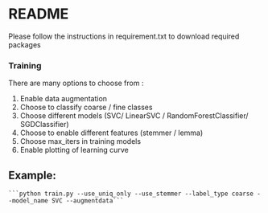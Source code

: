 # README #

Please follow the instructions in requirement.txt to download required packages

### Training ###
There are many options to choose from :
1. Enable data augmentation
2. Choose to classify coarse / fine classes
3. Choose different models (SVC/ LinearSVC / RandomForestClassifier/ SGDClassifier)
4. Choose to enable different features (stemmer / lemma)
5. Choose max_iters in training models
6. Enable plotting of learning curve

## Example: ##
    ```python train.py --use_uniq_only --use_stemmer --label_type coarse --model_name SVC --augmentdata```
